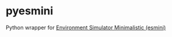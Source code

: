 # pyesmini
Python wrapper for [Environment Simulator Minimalistic (esmini)](https://github.com/esmini/esmini)


